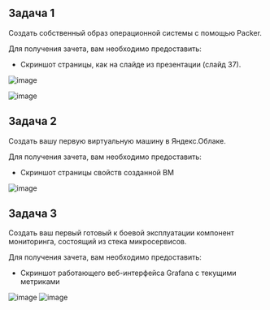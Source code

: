 ## Задача 1

Создать собственный образ операционной системы с помощью Packer.

Для получения зачета, вам необходимо предоставить:
- Скриншот страницы, как на слайде из презентации (слайд 37).

![image](https://user-images.githubusercontent.com/93760545/158804458-4708c924-916b-4d6d-ad61-c59144e64dc9.png)


![image](https://user-images.githubusercontent.com/93760545/158804708-9454d7f8-783d-4326-a610-8c1f68a7dcaa.png)

## Задача 2

Создать вашу первую виртуальную машину в Яндекс.Облаке.

Для получения зачета, вам необходимо предоставить:
- Скриншот страницы свойств созданной ВМ


![image](https://user-images.githubusercontent.com/93760545/158810807-327cce73-705a-45d5-9eee-5dd4074ba351.png)

## Задача 3

Создать ваш первый готовый к боевой эксплуатации компонент мониторинга, состоящий из стека микросервисов.

Для получения зачета, вам необходимо предоставить:
- Скриншот работающего веб-интерфейса Grafana с текущими метриками

![image](https://user-images.githubusercontent.com/93760545/158943413-47e19c05-4631-4997-b81f-061d751b6c8c.png)
![image](https://user-images.githubusercontent.com/93760545/158944015-9e12e630-05d4-4fc6-a03d-5e20d6ecc25c.png)
